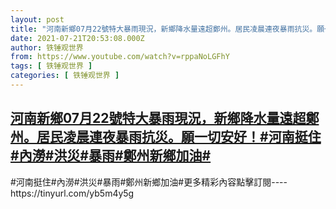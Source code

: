 ```yaml
---
layout: post
title: "河南新鄉07月22號特大暴雨現況，新鄉降水量遠超鄭州。居民凌晨連夜暴雨抗災。願一切安好！#河南挺住#內澇#洪災#暴雨#鄭州新鄉加油#"
date: 2021-07-21T20:53:08.000Z
author: 铁锤观世界
from: https://www.youtube.com/watch?v=rppaNoLGFhY
tags: [ 铁锤观世界 ]
categories: [ 铁锤观世界 ]
---
```

<!--1626900788000-->
[河南新鄉07月22號特大暴雨現況，新鄉降水量遠超鄭州。居民凌晨連夜暴雨抗災。願一切安好！#河南挺住#內澇#洪災#暴雨#鄭州新鄉加油#](https://www.youtube.com/watch?v=rppaNoLGFhY)
------

<div>
#河南挺住#內澇#洪災#暴雨#鄭州新鄉加油#更多精彩內容點擊訂閱----https://tinyurl.com/yb5m4y5g
</div>
